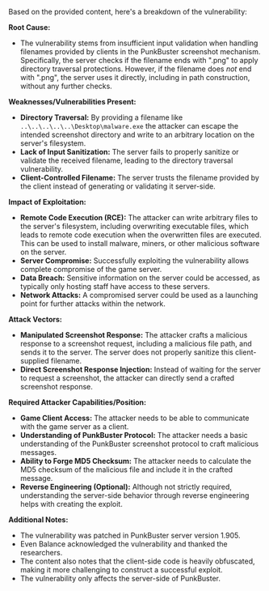 Based on the provided content, here's a breakdown of the vulnerability:

**Root Cause:**

- The vulnerability stems from insufficient input validation when handling filenames provided by clients in the PunkBuster screenshot mechanism. Specifically, the server checks if the filename ends with ".png" to apply directory traversal protections. However, if the filename does *not* end with ".png", the server uses it directly, including in path construction, without any further checks.

**Weaknesses/Vulnerabilities Present:**

- **Directory Traversal:** By providing a filename like `..\..\..\..\..\Desktop\malware.exe` the attacker can escape the intended screenshot directory and write to an arbitrary location on the server's filesystem.
- **Lack of Input Sanitization:** The server fails to properly sanitize or validate the received filename, leading to the directory traversal vulnerability.
- **Client-Controlled Filename:** The server trusts the filename provided by the client instead of generating or validating it server-side.

**Impact of Exploitation:**

- **Remote Code Execution (RCE):** The attacker can write arbitrary files to the server's filesystem, including overwriting executable files, which leads to remote code execution when the overwritten files are executed. This can be used to install malware, miners, or other malicious software on the server.
- **Server Compromise:** Successfully exploiting the vulnerability allows complete compromise of the game server.
- **Data Breach:** Sensitive information on the server could be accessed, as typically only hosting staff have access to these servers.
- **Network Attacks:** A compromised server could be used as a launching point for further attacks within the network.

**Attack Vectors:**

- **Manipulated Screenshot Response:** The attacker crafts a malicious response to a screenshot request, including a malicious file path, and sends it to the server. The server does not properly sanitize this client-supplied filename.
- **Direct Screenshot Response Injection:** Instead of waiting for the server to request a screenshot, the attacker can directly send a crafted screenshot response.

**Required Attacker Capabilities/Position:**

- **Game Client Access:** The attacker needs to be able to communicate with the game server as a client.
- **Understanding of PunkBuster Protocol:** The attacker needs a basic understanding of the PunkBuster screenshot protocol to craft malicious messages.
- **Ability to Forge MD5 Checksum:** The attacker needs to calculate the MD5 checksum of the malicious file and include it in the crafted message.
- **Reverse Engineering (Optional):** Although not strictly required, understanding the server-side behavior through reverse engineering helps with creating the exploit.

**Additional Notes:**

- The vulnerability was patched in PunkBuster server version 1.905.
- Even Balance acknowledged the vulnerability and thanked the researchers.
- The content also notes that the client-side code is heavily obfuscated, making it more challenging to construct a successful exploit.
- The vulnerability only affects the server-side of PunkBuster.